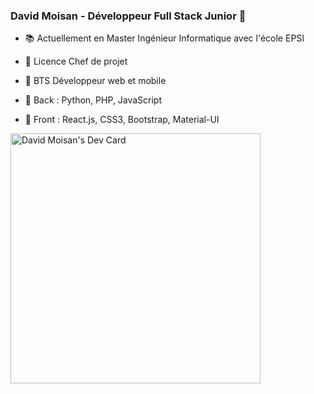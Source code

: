### David Moisan - Développeur Full Stack Junior 👋

- 📚 Actuellement en Master Ingénieur Informatique avec l'école EPSI 
- 🥇 Licence Chef de projet
- 🥇 BTS Développeur web et mobile

- 💬 Back : Python, PHP, JavaScript
- 💬 Front : React.js, CSS3, Bootstrap, Material-UI  

<a href="https://app.daily.dev/DavMoiz"><img src="https://api.daily.dev/devcards/e523dea3143b4950a20fd83b59d89405.png?r=yw6" width="400" alt="David Moisan's Dev Card"/></a>
